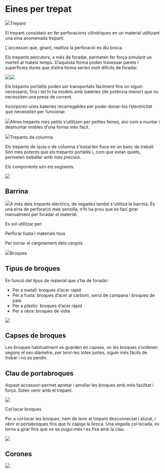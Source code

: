 # Eines per trepat

<img src="media/image31.png" id="image31">Trepant

El trepant consisteix en fer perforacions cilíndriques en un material utilitzant una eina anomenada trepant.

L'accessori que, girant, realitza la perforació es diu broca.

Els trepants percutors, a més de foradar, permeten fer força simulant un martell al mateix temps. D’aquesta forma poden travessar parets i superfícies dures que d’altra forma serien molt difícils de foradar.

<img src="media/image32.png" id="image32"><img src="media/image33.png" id="image33">

Els trepants portàtils poden ser transportats fàcilment fins on siguin necessaris, fins i tot hi ha models amb bateries (de potència menor) que no necessiten una presa de corrent.

Incorporen unes bateries recarregables per poder donar-los l’electricitat que necessiten per funcionar.

<img src="media/image34.png" id="image34">Altres trepants més petits s’utilitzen per petites feines, així com a muntar i desmuntar mobles d’una forma més fàcil.

<img src="media/image35.png" id="image35">Trepants de columna

Els trepants de taula o de columna s'instal·len fixos en un banc de treball. Són més potents que els trepants portàtils i, com que estan quiets, permeten treballar amb més precisió.

Els components són els següents:

<img src="media/image36.png" id="image36">

## Barrina

<img src="media/image37.png" id="image37">A més dels trepants elèctrics, de vegades també s'utilitza la barrina. És una eina de perforació més senzilla, n'hi ha prou que es faci girar manualment per foradar el material.

Es sol utilitzar per:

Perforar fusta i materials tous

Per iniciar el cargolament dels cargols

<img src="media/image38.png" id="image38">Broques

## Tipus de broques

En funció del tipus de material que s’ha de foradar:

- Per a metall: broques d’acer ràpid
- Per a fusta:  broques d’acer al carboni, serra de campana i broques de pala
- Per a plàstic: broques d’acer ràpid
- Per a obra: broques de vídia

<img src="media/image39.png" id="image39">

## Capses de broques

Les broques habitualment es guarden en capses, on les broques s’ordenen segons el seu diàmetre, per tenir-les totes juntes, siguin més fàcils de trobar i no es perdin.

## Clau de portabroques

Aquest accessori permet apretar i amollar les broques amb més facilitat i força. Solen venir amb el trepant.

<img src="media/image40.png" id="image40">

Col·locar broques

Per a col·locar les broques, hem de tenir el trepant desconnectat i aturat, i obrir el portabroques fins que hi càpiga la broca. Una vegada col·locada, es torna a girar fins que no es pugui més i es fixa amb la clau.

<img src="media/image41.png" id="image41">

## Corones

<img src="media/image42.jpeg" id="image42">
